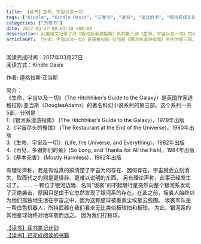 ```yaml
---
title: 【读书】生命，宇宙以及一切
tags: ["Kindle", "Kindle Oasis", "万卷书", "读书", "读过的书", "银河系搭车指南", "银河系漫游指南"]
categories: ["万卷书"]
date: 2017-03-27 00:03:10 +08:00
description: 此篇博文记录了对《银河系漫游指南》系列第三部《生命，宇宙以及一切》的阅读完成，并概括介绍了该书的背景与故事梗概。
articleGPT: 《生命，宇宙以及一切》是道格拉斯·亚当斯《银河系漫游指南》系列的第三部，以其标志性的荒诞幽默，讲述了孤立的坂裘星球因发现银河系而用类似板球的武器发动灭绝袭击，并探讨宇宙存在等深层哲学问题。
---
```


阅读完成时间：2017年03月27日  
阅读方式：Kindle Oasis  
  
作者: 道格拉斯·亚当斯

简介：  
《生命，宇宙以及一切》（The Hitchhiker’s Guide to the Galaxy）是英国作家道格拉斯·亚当斯（DouglasAdams）的著名科幻小说系列的第三部。这个系列一共5部，分别是：  
1.《银河系漫游指南》 (The Hitchhiker’s Guide to the Galaxy)，1979年出版  
2.《宇宙尽头的餐馆》 (The Restaurant at the End of the Universe)，1980年出版  
3.《生命，宇宙及一切》 (Life, the Universe, and Everything)，1982年出版  
4.《再见，多谢你们的鱼》(So Long, and Thanks for All the Fish)，1984年出版  
5.《基本无害》 (Mostly Harmless)，1992年出版

有理论声称，若是有谁真的搞清楚了宇宙为何存在、因何存在，宇宙就会立刻消失，取而代之的则是更怪异、更难以说明的东西。 另有理论声称，此事已经发生过了。 ……
一颗位于银河边陲、名叫“坂裘”的不起眼行星突然向整个银河系发动了灭绝袭击，原因只是由于它忽然发现了银河系的存在。在此之前，坂裘人始终以为他们孤独地生活在宇宙之中，因为这颗星球被重重尘埃星云包围。
坂裘军队是一帮白色机器人，所持武器在我们看来无比类似板球拍和板球。 为此，银河系的其他星球始终对地球敬而远之。 因为我们打板球。

[【读书】读书笔记计划](/posts/2016/1114/reading-plan)  
[【读书】已完成阅读的书籍](/posts/2017/0315/reading-done)
